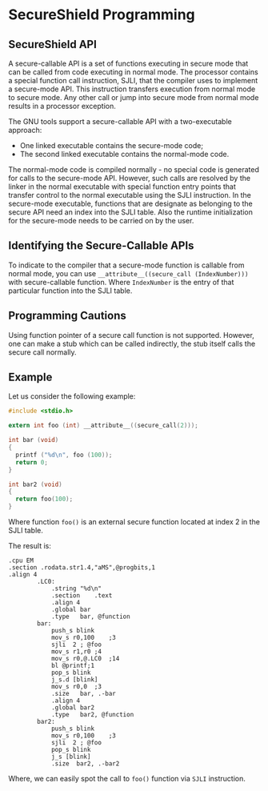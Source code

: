 # SecureShield Programming

## SecureShield API

A secure-callable API is a set of functions executing in secure mode
that can be called from code executing in normal mode. The processor
contains a special function call instruction, SJLI, that the compiler
uses to implement a secure-mode API. This instruction transfers
execution from normal mode to secure mode. Any other call or jump into
secure mode from normal mode results in a processor exception.

The GNU tools support a secure-callable API with a two-executable
approach:

* One linked executable contains the secure-mode code;
* The second linked executable contains the normal-mode code.

The normal-mode code is compiled normally - no special code is generated
for calls to the secure-mode API. However, such calls are resolved by
the linker in the normal executable with special function entry points
that transfer control to the normal executable using the SJLI
instruction. In the secure-mode executable, functions that are designate
as belonging to the secure API need an index into the SJLI table. Also
the runtime initialization for the secure-mode needs to be carried on by
the user.

## Identifying the Secure-Callable APIs

To indicate to the compiler that a secure-mode function is callable from
normal mode, you can use `__attribute__((secure_call (IndexNumber)))`
with secure-callable function. Where `IndexNumber` is the entry of that
particular function into the SJLI table.

## Programming Cautions

Using function pointer of a secure call function is not supported.
However, one can make a stub which can be called indirectly, the stub
itself calls the secure call normally.

## Example

Let us consider the following example:

``` c
#include <stdio.h>

extern int foo (int) __attribute__((secure_call(2)));

int bar (void)
{
  printf ("%d\n", foo (100));
  return 0;
}

int bar2 (void)
{
  return foo(100);
}
```

Where function `foo()` is an external secure function located at index 2
in the SJLI table.

The result is:

```gas
.cpu EM
.section .rodata.str1.4,"aMS",@progbits,1
.align 4
        .LC0:
            .string "%d\n"
            .section    .text
            .align 4
            .global bar
            .type   bar, @function
        bar:
            push_s blink
            mov_s r0,100    ;3
            sjli  2 ; @foo
            mov_s r1,r0 ;4
            mov_s r0,@.LC0  ;14
            bl @printf;1
            pop_s blink
            j_s.d [blink]
            mov_s r0,0  ;3
            .size   bar, .-bar
            .align 4
            .global bar2
            .type   bar2, @function
        bar2:
            push_s blink
            mov_s r0,100    ;3
            sjli  2 ; @foo
            pop_s blink
            j_s [blink]
            .size  bar2, .-bar2
```

Where, we can easily spot the call to `foo()` function via `SJLI`
instruction.
